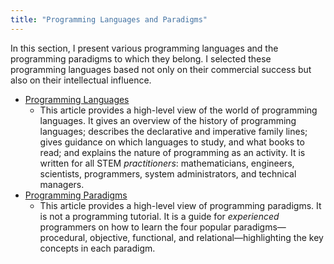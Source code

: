 ```yaml
---
title: "Programming Languages and Paradigms"
---
```


In this section, I present various programming languages and the programming paradigms to which they belong. I selected these programming languages based not only on their commercial success but also on their intellectual influence.

- [Programming Languages](ProgrammingLanguages.md)
  - This article provides a high-level view of the world of programming languages. It gives an overview of the history of programming languages; describes the declarative and imperative family lines; gives guidance on which languages to study, and what books to read; and explains the nature of programming as an activity. It is written for all STEM *practitioners*: mathematicians, engineers, scientists, programmers, system administrators, and technical managers.
- [Programming Paradigms](ProgrammingParadigms.md)
  - This article provides a high-level view of programming paradigms. It is not a programming tutorial. It is a guide for *experienced* programmers on how to learn the four popular paradigms—procedural, objective, functional, and relational—highlighting the key concepts in each paradigm.

